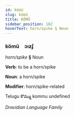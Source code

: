 ```yaml
---
id: kömü
slug: kömü
title: KÖMÜ
sidebar_position: 182
hoverText: horn/spike § Noun
---
```


### kömü&emsp;<span kind="abugida">ɔıƶʄ</span>

*horn/spike* **§** Noun

**Verb**: to be a horn/spike

**Noun**: a horn/spike

**Modifier**: horn/spike-related

Telugu కొమ్ము kommu undefined

*Dravidian Language Family*